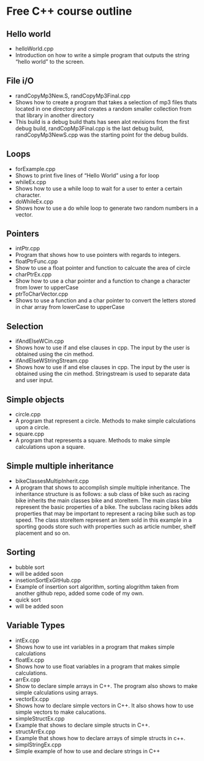 Free C++ course outline
=======================


Hello world
----------
- helloWorld.cpp
- Introduction on how to write a simple program that outputs the string “hello
world” to the screen.

File i/O
----------
- randCopyMp3New.S, randCopyMp3Final.cpp
- Shows how to create a program that takes a selection of mp3 files thats located in one directory and creates a random smaller collection from that library in another directory
- This build is a debug build thats has seen alot revisions from the first debug build, randCopMp3Final.cpp is the last debug build,
  randCopyMp3NewS.cpp was the starting point for the debug builds.

Loops
-----
- forExample.cpp 
- Shows to print five lines of “Hello World” using a for loop
- whileEx.cpp
- Shows how to use a while loop to wait for a user to enter a certain character.
- doWhileEx.cpp
- Shows how to use a do while loop to generate two random numbers in a vector.

Pointers
-------
- intPtr.cpp
- Program that shows how to use pointers with regards to integers.
- floatPtrFunc.cpp
- Show to use a float pointer and function to calcuate the area of circle
- charPtrEx.cpp
- Show how to use a char pointer and a function to change a character from lower to upperCase
- ptrToCharVector.cpp
- Shows to use a function and a char pointer to convert the letters stored in char array from lowerCase to upperCase

Selection
---------
 - ifAndElseWCin.cpp
 - Shows how to use if and else clauses in cpp. The input by the user is obtained using the cin method.
 - ifAndElseWStringStream.cpp
 - Shows how to use if and else clauses in cpp. The input by the user is obtained using the cin method. Stringstream is used to separate data and user input.

Simple objects
--------------
- circle.cpp
- A program that represent a circle. Methods to make simple calculations upon a circle.
- square.cpp
- A program that represents a square. Methods to make simple calculations upon a square.

Simple multiple inheritance
-----------------------------------------
- bikeClassesMultipInherit.cpp
-	A program that shows to accomplish simple multiple inheritance.
	 The inheritance structure is as follows:
	 a sub class of bike such as racing bike inherits the main classes bike and storeItem.
	 The main class bike represent the basic properties of a bike. The subclass racing bikes
	 adds properties that may be important to represent a racing bike such as top speed. 
	The class storeItem represent an item sold in this example in a sporting goods store such with properties such as article number, shelf placement and so on.
	
Sorting
-----------------------------------------
- bubble sort
- will be added soon
- insetionSortExGitHub.cpp
- Example of insertion sort algorithm, sorting alogrithm taken from another github repo, added some code of my own.
-  quick sort
- will be added soon
  

Variable Types
-------------
- intEx.cpp
- Shows how to use int variables in a program that makes simple calculations
- floatEx.cpp
- Shows how to use float variables in a program that makes simple calculations.
- arrEx.cpp
- Show to declare simple arrays in C++. The program also shows to make simple
  calculations using arrays.
- vectorEx.cpp
- Shows how to declare simple vectors in C++. It also shows how to use simple 
  vectors to make calucations.
- simpleStructEx.cpp
- Example that shows to declare simple structs in C++.
- structArrEx.cpp
- Example that shows how to declare arrays of simple structs in c++.
- simplStringEx.cpp
- Simple example of how to use and declare strings in C++
